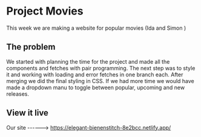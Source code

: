 # Project Movies

This week we are making a website for popular movies (Ida and Simon )

## The problem

We started with planning the time for the project and made all the components and fetches with pair programming. The next step was to style it and working with loading and error fetches in one branch each. After merging we did the final styling in CSS. If we had more time we would have made a dropdown manu to toggle between popular, upcoming and new releases. 

## View it live

Our site ------> https://elegant-bienenstitch-8e2bcc.netlify.app/
